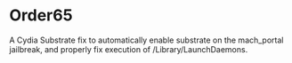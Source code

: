 # Order65
A Cydia Substrate fix to automatically enable substrate on the mach_portal jailbreak, and properly fix execution of /Library/LaunchDaemons.
